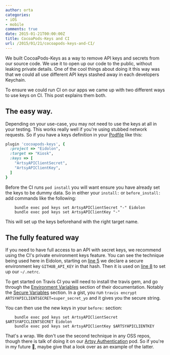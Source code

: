 ```yaml
---
author: orta
categories:
- iOS
- mobile
comments: true
date: 2015-01-21T00:00:00Z
title: CocoaPods-Keys and CI
url: /2015/01/21/cocoapods-keys-and-CI/
---
```


We built CocoaPods-Keys as a way to remove API keys and secrets from our source code. We use it to open up our code to the public, without leaking private details. One of the cool things about doing it this way was that we could all use different API keys stashed away in each developers Keychain.

To ensure we could run CI on our apps we came up with two different ways to use keys on CI. This post explains them both.

<!--more-->

## The easy way.

Depending on your use-case, you may not need to use the keys at all in your testing. This works really well if you're using stubbed network requests. So if you have a keys definition in your [Podfile](https://github.com/artsy/eidolon/blob/9a918108e717a68a45709345f38d55e0eeb1f8b3/Podfile#L4-L21) like this:

```ruby
plugin 'cocoapods-keys', {
  :project => "Eidolon",
  :target => "Kiosk",
  :keys => [
    "ArtsyAPIClientSecret",
    "ArtsyAPIClientKey",
  ]
}
```

Before the CI runs `pod install` you will want ensure you have already set the keys to be dummy data. So in either your `install:` or `before_install:` add commands like the following:

```
	bundle exec pod keys set ArtsyAPIClientSecret "-" Eidolon
	bundle exec pod keys set ArtsyAPIClientKey "-"

```

This will set up the keys beforehand with the right target name.


## The fully featured way

If you need to have full access to an API with secret keys, we recommend using the CI's private environment keys feature. You can see the technique being used here in Eidolon, starting on [line 5](https://github.com/artsy/eidolon/blob/master/.travis.yml#L5) we declare a secure environment key `GITHUB_API_KEY` in that hash. Then it is used on [line 8](https://github.com/artsy/eidolon/blob/aa8e8447f797c483ff72148d124d2930b58a42e7/.travis.yml#L8) to set up our `~/.netrc`.

To get started on Travis CI you will need to install the travis gem, and go through the [Environment Variables](http://docs.travis-ci.com/user/environment-variables/) section of their documentation. Notably the [Secure Variables](http://docs.travis-ci.com/user/environment-variables/#Secure-Variables) section. In a gist, you run `travis encrypt ARTSYAPICLIENTSECRET=super_secret_yo` and it gives you the secure string.

You can then use the new keys in your `before:` section:

```
	bundle exec pod keys set ArtsyAPIClientSecret $ARTSYAPICLIENTSECRET Eidolon
	bundle exec pod keys set ArtsyAPIClientKey $ARTSYAPICLIENTKEY

```

That's a wrap. We don't use the second technique in any OSS repos, though there is talk of doing it on our [Artsy Authentication](https://github.com/artsy/Artsy_Authentication/) pod. So if you're in my future 👋, maybe give that a look over as an example of the latter.

